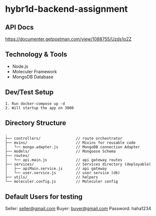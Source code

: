 # hybr1d-backend-assignment

## API Docs
https://documenter.getpostman.com/view/1088755/Uzds1o2Z

## Technology & Tools
- Node.js
- Moleculer Framework
- MongoDB Database

## Dev/Test Setup
```
1. Run docker-compose up -d
2. Will startup the app on 3000

```

## Directory Structure
```
.
├── controllers/                // route orchestrator
├── mxins/                      // Mixins for reusable code
│   └── mongo.adapter.js        // MongoDB connection Adapter
├── models/                     // Mongoose Schema
├── routes/
│   └── api.main.js             // api gateway routes
├── services/                   // Services directory (deployable)
│   ├── apiMain.service.js      // api gateway
│   └── user.service.js         // user service (db)
├── utils/                      // helpers
└── moleculer.config.js         // Moleculer config
```

## Default Users for testing
Seller: seller@gmail.com
Buyer: buyer@gmail.com
Password: haha1234
